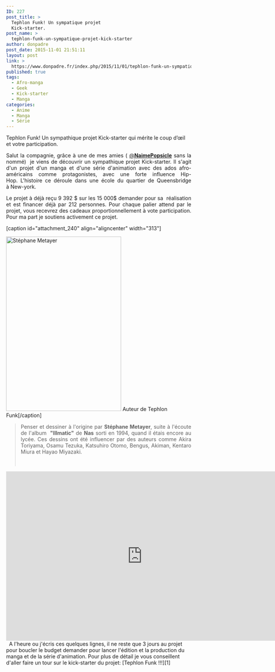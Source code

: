 ```yaml
---
ID: 227
post_title: >
  Tephlon Funk! Un sympatique projet
  Kick-starter.
post_name: >
  tephlon-funk-un-sympatique-projet-kick-starter
author: donpadre
post_date: 2015-11-01 21:51:11
layout: post
link: >
  https://www.donpadre.fr/index.php/2015/11/01/tephlon-funk-un-sympatique-projet-kick-starter/
published: true
tags:
  - Afro-manga
  - Geek
  - Kick-starter
  - Manga
categories:
  - Anime
  - Manga
  - Série
---
```

Tephlon Funk! Un sympathique projet Kick-starter qui mérite le coup d’œil et votre participation. <!--more-->

<p style="text-align: justify;">
  Salut la compagnie, grâce à une de mes amies ( <a class="twitter-atreply pretty-link js-nav" dir="ltr" href="https://twitter.com/NaimePopsicle">@<b>NaimePopsicle</b></a> sans la nommé)  je viens de découvrir un sympathique projet Kick-starter. Il s'agit d'un projet d'un manga et d'une série d'animation avec des ados afro-américains comme protagonistes, avec une forte influence Hip-Hop. L'histoire ce déroule dans une école du quartier de Queensbridge à New-york.
</p>

<p style="text-align: justify;">
  Le projet à déjà reçu 9 392 $ sur les 15 000$ demander pour sa  réalisation et est financer déjà par 212 personnes. Pour chaque palier attend par le projet, vous recevrez des cadeaux proportionnellement à vote participation. Pour ma part je soutiens activement ce projet.
</p> [caption id="attachment_240" align="aligncenter" width="313"]

<img class="size-full wp-image-240" src="http://www.donpadre.fr/wp-content/uploads/2015/11/Stéphane-Metayer.png" alt="Stéphane Metayer" width="313" height="474" /> Auteur de Tephlon Funk[/caption] 
> <p style="text-align: justify;">
>   Penser et dessiner à l'origine par <strong>Stéphane Metayer</strong>, suite à l'écoute de l'album <strong> "Illmatic"</strong> de <strong>Nas</strong> sorti en 1994, quand il étais encore au lycée. Ces dessins ont été influencer par des auteurs comme Akira Toriyama, Osamu Tezuka, Katsuhiro Otomo, Bengus, Akiman, Kentaro Miura et Hayao Miyazaki.
> </p>   

<iframe src="https://www.kickstarter.com/projects/tephlonfunk/tephlon-funk/widget/video.html" width="740" height="460" frameborder="0" scrolling="no"> </iframe>   A l'heure ou j'écris ces quelques lignes, il ne reste que 3 jours au projet pour boucler le budget demander pour lancer l'édition et la production du manga et de la série d'animation. Pour plus de détail je vous conseillent d'aller faire un tour sur le kick-starter du projet: [Tephlon Funk !!!][1]

 [1]: https://www.kickstarter.com/projects/tephlonfunk/tephlon-funk